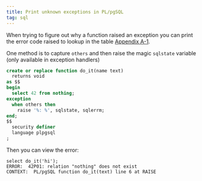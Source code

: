 ```yaml
---
title: Print unknown exceptions in PL/pgSQL
tag: sql
---
```


When trying to figure out why a function raised an exception you can print the error code raised to lookup in the table [Appendix A-1](https://www.postgresql.org/docs/current/errcodes-appendix.html#ERRCODES-TABLE).

One method is to capture `others` and then raise the magic `sqlstate` variable (only available in exception handlers)

```sql
create or replace function do_it(name text)
  returns void
as $$
begin
  select 42 from nothing;
exception
  when others then
    raise '%: %', sqlstate, sqlerrm;
end;
$$
  security definer
  language plpgsql
;
```

Then you can view the error:

```
select do_it('hi');
ERROR:  42P01: relation "nothing" does not exist
CONTEXT:  PL/pgSQL function do_it(text) line 6 at RAISE
```
